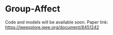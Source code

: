 # Group-Affect
Code and models will be available soon.
Paper link: https://ieeexplore.ieee.org/document/8451242
